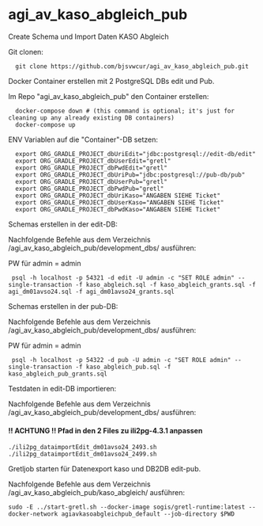 # agi_av_kaso_abgleich_pub

Create Schema und Import Daten KASO Abgleich

Git clonen:
```
  git clone https://github.com/bjsvwcur/agi_av_kaso_abgleich_pub.git
```

Docker Container erstellen mit 2 PostgreSQL DBs edit und Pub.

Im Repo "agi_av_kaso_abgleich_pub" den Container erstellen: 

```
  docker-compose down # (this command is optional; it's just for cleaning up any already existing DB containers)
  docker-compose up
```

ENV Variablen auf die "Container"-DB setzen:
```
  export ORG_GRADLE_PROJECT_dbUriEdit="jdbc:postgresql://edit-db/edit"
  export ORG_GRADLE_PROJECT_dbUserEdit="gretl"
  export ORG_GRADLE_PROJECT_dbPwdEdit="gretl"
  export ORG_GRADLE_PROJECT_dbUriPub="jdbc:postgresql://pub-db/pub"
  export ORG_GRADLE_PROJECT_dbUserPub="gretl"
  export ORG_GRADLE_PROJECT_dbPwdPub="gretl"
  export ORG_GRADLE_PROJECT_dbUriKaso="ANGABEN SIEHE Ticket"
  export ORG_GRADLE_PROJECT_dbUserKaso="ANGABEN SIEHE Ticket"
  export ORG_GRADLE_PROJECT_dbPwdKaso="ANGABEN SIEHE Ticket"
```

Schemas erstellen in der edit-DB:

Nachfolgende Befehle aus dem Verzeichnis /agi_av_kaso_abgleich_pub/development_dbs/ ausführen:

PW für admin = admin
```
 psql -h localhost -p 54321 -d edit -U admin -c "SET ROLE admin" --single-transaction -f kaso_abgleich.sql -f kaso_abgleich_grants.sql -f agi_dm01avso24.sql -f agi_dm01avso24_grants.sql
```

Schemas erstellen in der pub-DB:

Nachfolgende Befehle aus dem Verzeichnis /agi_av_kaso_abgleich_pub/development_dbs/ ausführen:

PW für admin = admin
```
 psql -h localhost -p 54322 -d pub -U admin -c "SET ROLE admin" --single-transaction -f kaso_abgleich_pub.sql -f kaso_abgleich_pub_grants.sql
```

Testdaten in edit-DB importieren:

Nachfolgende Befehle aus dem Verzeichnis /agi_av_kaso_abgleich_pub/development_dbs/ ausführen:

#### !! ACHTUNG !! Pfad in den 2 Files zu ili2pg-4.3.1 anpassen
```
./ili2pg_dataimportEdit_dm01avso24_2493.sh
./ili2pg_dataimportEdit_dm01avso24_2499.sh
```

Gretljob starten für Datenexport kaso und DB2DB edit-pub.

Nachfolgende Befehle aus dem Verzeichnis /agi_av_kaso_abgleich_pub/kaso_abgleich/ ausführen:
```
sudo -E ../start-gretl.sh --docker-image sogis/gretl-runtime:latest --docker-network agiavkasoabgleichpub_default --job-directory $PWD
```

